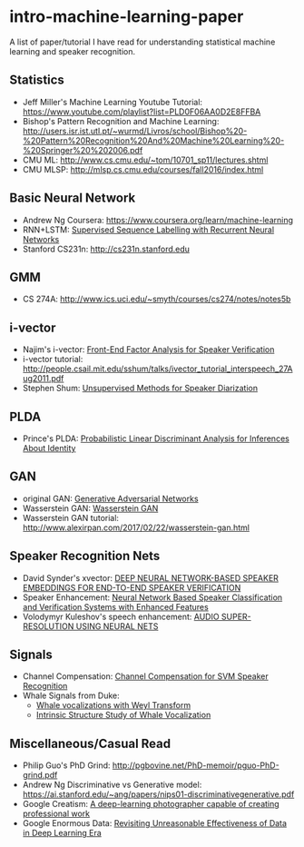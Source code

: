 # intro-machine-learning-paper
A list of paper/tutorial I have read for understanding statistical machine learning and speaker recognition. 

## Statistics 
- Jeff Miller's Machine Learning Youtube Tutorial: https://www.youtube.com/playlist?list=PLD0F06AA0D2E8FFBA
- Bishop's Pattern Recognition and Machine Learning: http://users.isr.ist.utl.pt/~wurmd/Livros/school/Bishop%20-%20Pattern%20Recognition%20And%20Machine%20Learning%20-%20Springer%20%202006.pdf
- CMU ML: http://www.cs.cmu.edu/~tom/10701_sp11/lectures.shtml
- CMU MLSP: http://mlsp.cs.cmu.edu/courses/fall2016/index.html

## Basic Neural Network 
- Andrew Ng Coursera: https://www.coursera.org/learn/machine-learning
- RNN+LSTM: [Supervised Sequence Labelling with Recurrent Neural Networks](http://www.cs.toronto.edu/~graves/phd.pdf)
- Stanford CS231n: http://cs231n.stanford.edu

## GMM 
- CS 274A: http://www.ics.uci.edu/~smyth/courses/cs274/notes/notes5b

## i-vector 
- Najim's i-vector: [Front-End Factor Analysis for Speaker Verification](http://ieeexplore.ieee.org/document/5545402/)
- i-vector tutorial: http://people.csail.mit.edu/sshum/talks/ivector_tutorial_interspeech_27Aug2011.pdf
- Stephen Shum: [Unsupervised Methods for Speaker Diarization](http://people.csail.mit.edu/sshum/papers/ieee_diarization_final_proof.pdf)

## PLDA 
- Prince's PLDA: [Probabilistic Linear Discriminant Analysis for Inferences About Identity](http://ieeexplore.ieee.org/abstract/document/4409052/)

## GAN
- original GAN: [Generative Adversarial Networks](https://arxiv.org/abs/1406.2661)
- Wasserstein GAN: [Wasserstein GAN](https://arxiv.org/abs/1701.07875)
- Wasserstein GAN tutorial: http://www.alexirpan.com/2017/02/22/wasserstein-gan.html

## Speaker Recognition Nets
- David Synder's xvector: [DEEP NEURAL NETWORK-BASED SPEAKER EMBEDDINGS FOR END-TO-END SPEAKER VERIFICATION](http://danielpovey.com/files/2016_slt_xvector.pdf)
- Speaker Enhancement: [Neural Network Based Speaker Classification and Verification Systems with Enhanced Features](https://arxiv.org/pdf/1702.02289.pdf)
- Volodymyr Kuleshov's speech enhancement: [AUDIO SUPER-RESOLUTION USING NEURAL NETS](https://openreview.net/pdf?id=S1gNakBFx)

## Signals 
- Channel Compensation: [Channel Compensation for SVM Speaker Recognition](https://www.ll.mit.edu/mission/cybersec/publications/publication-files/full_papers/040531_Solomonoff.pdf)
- Whale Signals from Duke: 
  - [Whale vocalizations with Weyl Transform](http://ieeexplore.ieee.org/document/7178074/)
  - [Intrinsic Structure Study of Whale Vocalization](http://ieeexplore.ieee.org/stamp/stamp.jsp?arnumber=7761101)

## Miscellaneous/Casual Read
- Philip Guo's PhD Grind: http://pgbovine.net/PhD-memoir/pguo-PhD-grind.pdf
- Andrew Ng Discriminative vs Generative model: https://ai.stanford.edu/~ang/papers/nips01-discriminativegenerative.pdf
- Google Creatism: [A deep-learning photographer capable of creating professional work](https://arxiv.org/pdf/1707.03491.pdf)
- Google Enormous Data: [Revisiting Unreasonable Effectiveness of Data in Deep Learning Era](https://arxiv.org/pdf/1707.02968.pdf)
